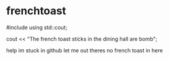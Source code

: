 # frenchtoast

#include <iostream>
  using std::cout;
  
  cout << "The french toast sticks in the dining hall are bomb";
  
  help im stuck in github let me out theres no french toast in here
  
